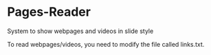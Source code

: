 # Pages-Reader
 System to show webpages and videos in slide style

 To read webpages/videos, you need to modify the file called links.txt.